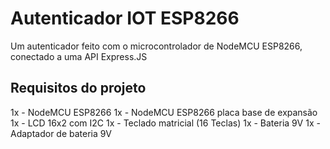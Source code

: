 # Autenticador IOT ESP8266
Um autenticador feito com o microcontrolador de NodeMCU ESP8266, conectado a uma API Express.JS

## Requisitos do projeto
1x - NodeMCU ESP8266
1x - NodeMCU ESP8266 placa base de expansão
1x - LCD 16x2 com I2C
1x - Teclado matricial (16 Teclas)
1x - Bateria 9V
1x - Adaptador de bateria 9V
